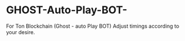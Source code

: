 # GHOST-Auto-Play-BOT-
For Ton Blockchain (Ghost - auto Play BOT) Adjust timings according to your desire.
